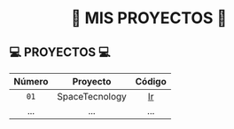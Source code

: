<div align="center">

# 🔰 MIS PROYECTOS 🔰

</div>

## 💻 PROYECTOS 💻

| Número | Proyecto | Código |
|:---:|:---:|:---:|
| `01` | SpaceTecnology | [Ir](Projects/SpaceTecnology/) |
| ... | ... | ... |